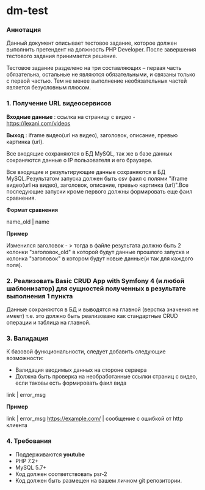 # dm-test

### Аннотация

Данный документ описывает тестовое задание, которое должен выполнить претендент на должность PHP Developer.
После завершения тестового задания принимается решение.

Тестовое задание разделено на три составляющих – первая часть обязательна, остальные не являются обязательными, и связаны только с первой частью. Тем не менее выполнение необязательных частей является безусловным плюсом.

### 1. Получение URL видеосервисов

**Входные данные** : ссылка на страницу с видео - https://lexani.com/videos

**Выход** : iframe видео(url на видео), заголовок, описание, превью картинка (url).

Все входящие сохраняются в БД MySQL, так же в базе данных сохраняются данные о IP пользователя и его браузере.

Все входящие и результирующие данные сохраняются в БД MySQL.Результатом запуска должен быть csv фаил с полями "iframe видео(url на видео), заголовок, описание, превью картинка (url)".Все последующие запуски кроме первого должны формировать еще фаил сравнения.

**Формат сравнения**

name_old | name

**Пример**

Изменился заголовок - > тогда в файле результата должно быть 2 колонки "заголовок_old" в которой будут данные прошлого запуска и колонка "заголовок" в котором будут новые данные(и так для каждого поля).

### 2. Реализовать Basic CRUD App with Symfony 4 (и любой шаблонизатор) для сущностей полученных в результате выполнения 1 пункта

Данные сохраняются в БД и выводятся на главной (верстка значения не имеет) т.е. это должно быть реализовано как стандартные CRUD операции и таблица на главной.

### 3. Валидация
К базовой функциональности, следует добавить следующие возможности:

* Валидация вводимых данных на стороне сервера
* Должна быть проверка на необработанные ссылки страниц с видео, если таковы есть формировать фаил вида

link | error_msg

**Пример**

link | error_msg
https://example.com/ | сообщение с ошибкой от http клиента

### 4. Требования

* Поддерживаются **youtube**
* PHP 7.2+
* MySQL 5.7+
* Код должен соответствовать psr-2
* Код должен быть размещен на вашем личном git репозитории.

